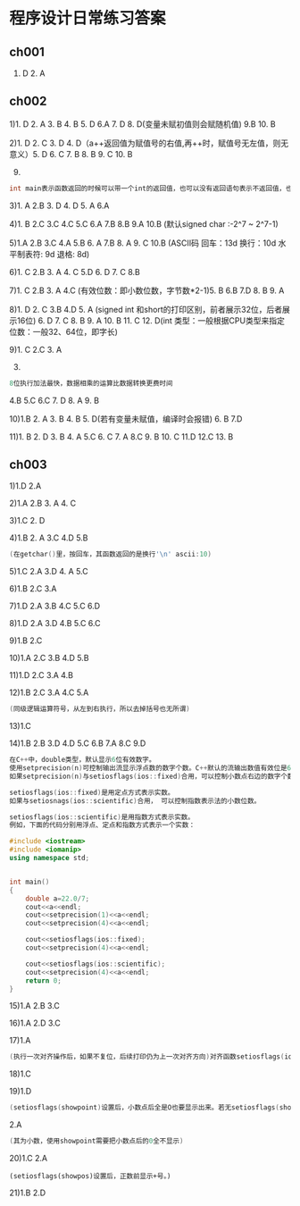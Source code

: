 # 程序设计日常练习答案

## ch001

1. D 2. A

## ch002

1)1. D 2. A 3. B 4. B 5. D 6.A 7. D 8. D(变量未赋初值则会赋随机值) 9.B 10. B

2)1. D 2. C 3. D 4. D（a++返回值为赋值号的右值,再++时，赋值号无左值，则无意义）5. D 6. C 7. B 8. B 9. C 10. B

9.

```c++
int main表示函数返回的时候可以带一个int的返回值，也可以没有返回语句表示不返回值，也可以返回一个能够转换的值。如果不需要返回，最好使用void main
```

3)1. A 2.B 3. D 4. D 5. A 6.A

4)1. B 2.C 3.C 4.C 5.C 6.A 7.B 8.B 9.A 10.B (默认signed char :-2^7 ~ 2^7-1)

5)1.A 2.B 3.C 4.A 5.B 6. A 7.B 8. A 9. C 10.B (ASCII码 回车：13d 换行：10d 水平制表符: 9d 退格: 8d)

6)1. C 2.B 3. A 4. C 5.D 6. D 7. C 8.B 

7)1. C 2.B 3. A 4.C (有效位数：即小数位数，字节数*2-1)5. B 6.B 7.D 8. B 9. A

8)1. D 2. C 3.B  4.D 5. A (signed int 和short的打印区别，前者展示32位，后者展示16位) 6. D 7. C 8. B 9. A 10. B 11. C 12. D(int 类型：一般根据CPU类型来指定位数：一般32、64位，即字长)

9)1. C 2.C 3. A

3.

```c++
8位执行加法最快，数据相乘的运算比数据转换更费时间
```

4.B 5.C 6.C 7. D 8. A 9. B 

10)1.B 2. A 3. B 4. B 5. D(若有变量未赋值，编译时会报错) 6. B 7.D

11)1. B 2. D 3. B 4. A 5.C 6. C 7. A 8.C 9. B 10. C 11.D 12.C 13. B 

## ch003

1)1.D 2.A

2)1.A 2.B 3. A 4. C 

3)1.C 2. D

4)1.B 2. A 3.C 4.D 5.B

```c++
(在getchar()里，按回车，其函数返回的是换行'\n' ascii:10)
```

5)1.C 2.A 3.D 4. A 5.C 

6)1.B 2.C 3.A

7)1.D 2.A 3.B 4.C 5.C 6.D

8)1.D 2.A 3.D 4.B 5.C 6.C

9)1.B 2.C

10)1.A 2.C 3.B 4.D 5.B 

11)1.D 2.C 3.A 4.B

12)1.B 2.C 3.A 4.C 5.A

```c++
(同级逻辑运算符号，从左到右执行，所以去掉括号也无所谓)
```

13)1.C

14)1.B 2.B 3.D 4.D 5.C 6.B 7.A 8.C 9.D

```c++
在C++中，double类型，默认显示6位有效数字。
使用setprecision(n)可控制输出流显示浮点数的数字个数。C++默认的流输出数值有效位是6。 
如果setprecision(n)与setiosflags(ios::fixed)合用，可以控制小数点右边的数字个数。

setiosflags(ios::fixed)是用定点方式表示实数。
如果与setiosnags(ios::scientific)合用， 可以控制指数表示法的小数位数。

setiosflags(ios::scientific)是用指数方式表示实数。
例如，下面的代码分别用浮点、定点和指数方式表示一个实数： 

#include <iostream>
#include <iomanip>
using namespace std;


int main()
{
    double a=22.0/7;
    cout<<a<<endl;
    cout<<setprecision(1)<<a<<endl;
    cout<<setprecision(4)<<a<<endl;

    cout<<setiosflags(ios::fixed);
    cout<<setprecision(4)<<a<<endl;

    cout<<setiosflags(ios::scientific);
    cout<<setprecision(4)<<a<<endl;
    return 0;
}
```

15)1.A 2.B 3.C

16)1.A 2.D 3.C

17)1.A

```c++
(执行一次对齐操作后，如果不复位，后续打印仍为上一次对齐方向)对齐函数setiosflags(ios::right/left)，复位函数resetiosflags()
```

18)1.C

19)1.D

```c++
(setiosflags(showpoint)设置后，小数点后全是O也要显示出来。若无setiosflags(showpoint)设置,默认情况小数点后全0的话，只会简单的显示整数。)
```

2.A

```c++
(其为小数，使用showpoint需要把小数点后的0全不显示)
```

20)1.C 2.A 

```
(setiosflags(showpos)设置后，正数前显示+号。)
```

21)1.B 2.D

